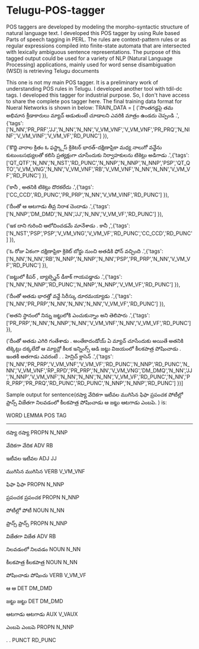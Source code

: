 # Telugu-POS-tagger
POS taggers are developed by modeling the morpho-syntactic structure of natural language text. I developed this POS tagger by using Rule based Parts of speech tagging in PERL. The rules are context-pattern rules or as regular expressions compiled into finite-state automata that are intersected with lexically ambiguous sentence representations. The purpose of this tagged output could be used for a variety of NLP (Natural Language Processing) applications, mainly used for word sense disambiguation (WSD) is retrieving Telugu documents

This one is not my main POS tagger. It is a preliminary work of understanding POS rules in Telugu. I developed another tool with tdil-dc tags. I developed this tagger for industrial purpose. So, I don't have access to share the complete pos tagger here.
The final training data format for Nueral Networks is shown in below:
TRAIN_DATA = [ ('సొంతగడ్డపై తమ అభిమాన క్రీడాకారులు మ్యాచ్ ఆడుతుంటే చూడాలని ఎవరికి మాత్రం ఉండదు చెప్పండి .',{'tags': ['N_NN','PR_PRF','JJ','N_NN','N_NN','V_VM_VNF','V_VM_VNF','PR_PRQ','N_NINF','V_VM_VINF','V_VM_VF','RD_PUNC'] }),

('కొద్ది వారాల క్రితం ఓ ఫస్ట్క్లాస్ క్రికెటర్ భారత్-దక్షిణాఫ్రికా మధ్య నాలుగో వన్డేను కుటుంబసభ్యులతో కలిసి ప్రత్యక్షంగా చూసేందుకు నిర్వాహకులను టికెట్లు అడిగాడు .',{'tags': ['QT_QTF','N_NN','N_NST','RD_PUNC','N_NNP','N_NNP','N_NNP','PSP','QT_QTO','V_VM_VNG','N_NN','V_VM_VNF','RB','V_VM_VNF','N_NN','N_NN','V_VM_VF','RD_PUNC'] }),

('కానీ , అతనికి టికెట్లు దొరకలేదు .',{'tags': ['CC_CCD','RD_PUNC','PR_PRP','N_NN','V_VM_VINF','RD_PUNC'] }),

('దీంతో ఆ ఆటగాడు తీవ్ర నిరాశ చెందాడు .',{'tags': ['N_NNP','DM_DMD','N_NN','JJ','N_NN','V_VM_VF','RD_PUNC'] }),

('ఇక దాని గురించి ఆలోచించడమే మానేశాడు . కానీ ,',{'tags': ['N_NST','PSP','PSP','V_VM_VNG','V_VM_VF','RD_PUNC','CC_CCD','RD_PUNC'] }),

('ఓ రోజు ఏకంగా దక్షిణాఫ్రికా క్రికెట్ బోర్డు నుంచి అతడికి ఫోన్ వచ్చింది .',{'tags': ['N_NN','N_NN','RB','N_NNP','N_NNP','N_NN','PSP','PR_PRP','N_NN','V_VM_VF','RD_PUNC'] }),

('జట్టులో కీపర్ , బ్యాట్స్మెన్ డీకాక్ గాయపడ్డాడు .',{'tags': ['N_NN','N_NNP','RD_PUNC','N_NNP','N_NNP','V_VM_VF','RD_PUNC'] }),

('దీంతో అతడు భారత్తో వన్డే సిరీస్కు దూరమయ్యాడు .',{'tags': ['N_NN','PR_PRP','N_NN','N_NN','N_NN','V_VM_VF','RD_PUNC'] }),

('అతని స్థానంలో నిన్ను జట్టులోకి ఎంచుకున్నాం అని తెలిపారు .',{'tags': ['PR_PRP','N_NN','N_NNP','N_NN','V_VM_VNF','N_NN','V_VM_VF','RD_PUNC'] }),

('దీంతో అతడు ఎగిరి గంతేశాడు . అంతేకాదండోయ్ ఏ మ్యాచ్ చూసేందుకు అయితే అతనికి టిక్కెట్లు దక్కలేదో ఆ మ్యాచ్లో కీలక ఇన్నింగ్స్ ఆడి జట్టు విజయంలో కీలకపాత్ర పోషించాడు . ఇంతకీ అతగాడు ఎవరంటే . . హెన్రిచ్ క్లాసెన్ .',{'tags': ['N_NN','PR_PRP','V_VM_VNF','V_VM_VF','RD_PUNC','N_NNP','RD_PUNC','N_NN','V_VM_VNF','RP_RPD','PR_PRP','N_NN','V_VM_VNG','DM_DMQ','N_NN','JJ','N_NNP','V_VM_VNF','N_NN','N_NN','N_NN','V_VM_VF','RD_PUNC','N_NN','PR_PRP','PR_PRQ','RD_PUNC','RD_PUNC','N_NNP','N_NNP','RD_PUNC'] })]



Sample output for sentence(రష్యా వేదికగా ఇటీవల ముగిసిన ఫిఫా ప్రపంచక పోటీల్లో ఫ్రాన్స్ విజేతగా నిలవడంలో కీలకపాత్ర పోషించాడు ఆ జట్టు ఆటగాడు ఎంబపె. ) is:

WORD  LEMMA  POS   TAG
----  -----  ----  ---
రష్యా రష్యా PROPN N_NNP

వేదికగా వేదిక ADV RB

ఇటీవల ఇటీవల ADJ JJ

ముగిసిన ముగిసిన VERB V_VM_VNF

ఫిఫా ఫిఫా PROPN N_NNP

ప్రపంచక ప్రపంచక PROPN N_NNP

పోటీల్లో పోటీ NOUN N_NN

ఫ్రాన్స్ ఫ్రాన్స్ PROPN N_NNP

విజేతగా విజేత ADV RB

నిలవడంలో నిలవడం NOUN N_NN

కీలకపాత్ర కీలకపాత్ర NOUN N_NN

పోషించాడు పోషించు VERB V_VM_VF

ఆ ఆ DET DM_DMD

జట్టు జట్టు DET DM_DMD

ఆటగాడు ఆటగాడు AUX V_VAUX

ఎంబపె ఎంబపె PROPN N_NNP

. . PUNCT RD_PUNC
